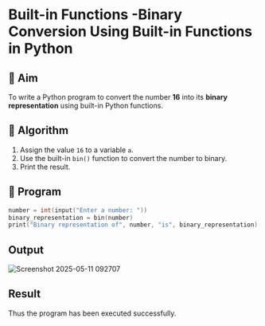 # Built-in Functions -Binary Conversion Using Built-in Functions in Python

## 🎯 Aim
To write a Python program to convert the number **16** into its **binary representation** using built-in Python functions.

## 🧠 Algorithm
1. Assign the value `16` to a variable `a`.
2. Use the built-in `bin()` function to convert the number to binary.
3. Print the result.

## 🧾 Program
~~~c
number = int(input("Enter a number: "))
binary_representation = bin(number)
print("Binary representation of", number, "is", binary_representation)
~~~

## Output
![Screenshot 2025-05-11 092707](https://github.com/user-attachments/assets/f96cf7e2-3b0a-420d-b176-21e787b4ce45)


## Result

Thus the program has been executed successfully.
